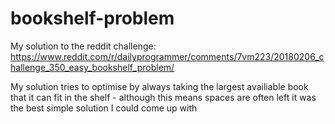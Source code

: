 # bookshelf-problem
My solution to the reddit challenge: https://www.reddit.com/r/dailyprogrammer/comments/7vm223/20180206_challenge_350_easy_bookshelf_problem/

My solution tries to optimise by always taking the largest availiable book that it can fit in the shelf - although this means spaces are often left it was the best simple solution I could come up with
